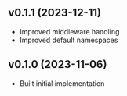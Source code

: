 ## v0.1.1 (2023-12-11)
* Improved middleware handling
* Improved default namespaces

## v0.1.0 (2023-11-06)
* Built initial implementation
